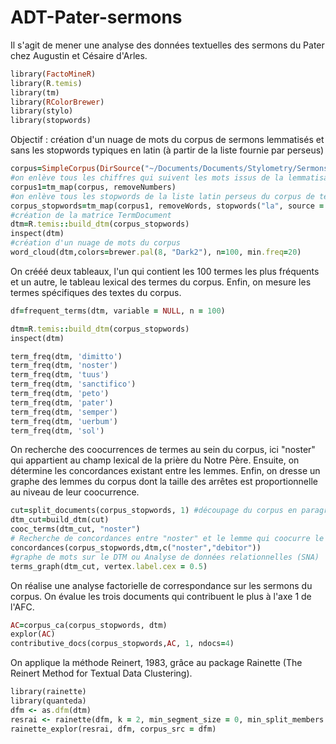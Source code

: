 # ADT-Pater-sermons
Il s'agit de mener une analyse des données textuelles des sermons du Pater chez Augustin et Césaire d'Arles.

```ruby
library(FactoMineR)
library(R.temis)
library(tm)
library(RColorBrewer)
library(stylo)
library(stopwords)

```

Objectif : création d'un nuage de mots du corpus de sermons lemmatisés et sans les stopwords typiques en latin (à partir de la liste fournie par perseus)

```ruby
corpus=SimpleCorpus(DirSource("~/Documents/Documents/Stylometry/Sermons_Pater/"))
#on enlève tous les chiffres qui suivent les mots issus de la lemmatisation de Deucalion
corpus1=tm_map(corpus, removeNumbers)
#on enlève tous les stopwords de la liste latin perseus du corpus de textes
corpus_stopwords=tm_map(corpus1, removeWords, stopwords("la", source = "perseus"))
#création de la matrice TermDocument
dtm=R.temis::build_dtm(corpus_stopwords)
inspect(dtm)
#création d'un nuage de mots du corpus
word_cloud(dtm,colors=brewer.pal(8, "Dark2"), n=100, min.freq=20)

```

On crééé deux tableaux, l'un qui contient les 100 termes les plus fréquents et un autre, le tableau lexical des termes du corpus. Enfin, on mesure les termes spécifiques des textes du corpus.

```ruby
df=frequent_terms(dtm, variable = NULL, n = 100)

dtm=R.temis::build_dtm(corpus_stopwords)
inspect(dtm)

term_freq(dtm, 'dimitto')
term_freq(dtm, 'noster')
term_freq(dtm, 'tuus')
term_freq(dtm, 'sanctifico')
term_freq(dtm, 'peto')
term_freq(dtm, 'pater')
term_freq(dtm, 'semper')
term_freq(dtm, 'uerbum')
term_freq(dtm, 'sol')

```

On recherche des coocurrences de termes au sein du corpus, ici "noster" qui appartient au champ lexical de la prière du Notre Père. Ensuite, on détermine les concordances existant entre les lemmes. Enfin, on dresse un graphe des lemmes du corpus dont la taille des arrêtes est proportionnelle au niveau de leur coocurrence.


```ruby
cut=split_documents(corpus_stopwords, 1) #découpage du corpus en paragraphes
dtm_cut=build_dtm(cut)
cooc_terms(dtm_cut, "noster")
# Recherche de concordances entre "noster" et le lemme qui coocurre le plus avec lui, "debitor"
concordances(corpus_stopwords,dtm,c("noster","debitor"))
#graphe de mots sur le DTM ou Analyse de données relationnelles (SNA)
terms_graph(dtm_cut, vertex.label.cex = 0.5)

```

On réalise une analyse factorielle de correspondance sur les sermons du corpus. On évalue les trois documents qui contribuent le plus à l'axe 1 de l'AFC.


```ruby
AC=corpus_ca(corpus_stopwords, dtm) 
explor(AC)
contributive_docs(corpus_stopwords,AC, 1, ndocs=4)

```

On applique la méthode Reinert, 1983, grâce au package Rainette (The Reinert Method for Textual Data Clustering).

```ruby
library(rainette)
library(quanteda)
dfm <- as.dfm(dtm)
resrai <- rainette(dfm, k = 2, min_segment_size = 0, min_split_members = 3)
rainette_explor(resrai, dfm, corpus_src = dfm)
```
